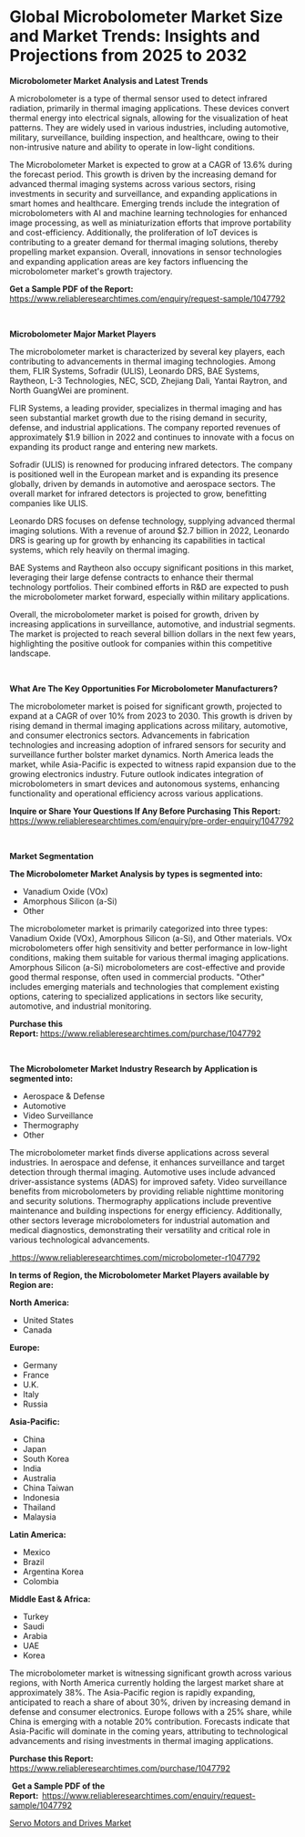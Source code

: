 <p><h1>Global Microbolometer Market Size and Market Trends: Insights and Projections from 2025 to 2032</h1></p><p><strong>Microbolometer Market Analysis and Latest Trends</strong></p>
<p><p>A microbolometer is a type of thermal sensor used to detect infrared radiation, primarily in thermal imaging applications. These devices convert thermal energy into electrical signals, allowing for the visualization of heat patterns. They are widely used in various industries, including automotive, military, surveillance, building inspection, and healthcare, owing to their non-intrusive nature and ability to operate in low-light conditions.</p><p>The Microbolometer Market is expected to grow at a CAGR of 13.6% during the forecast period. This growth is driven by the increasing demand for advanced thermal imaging systems across various sectors, rising investments in security and surveillance, and expanding applications in smart homes and healthcare. Emerging trends include the integration of microbolometers with AI and machine learning technologies for enhanced image processing, as well as miniaturization efforts that improve portability and cost-efficiency. Additionally, the proliferation of IoT devices is contributing to a greater demand for thermal imaging solutions, thereby propelling market expansion. Overall, innovations in sensor technologies and expanding application areas are key factors influencing the microbolometer market's growth trajectory.</p></p>
<p><strong>Get a Sample PDF of the Report:&nbsp;</strong> <a href="https://www.reliableresearchtimes.com/enquiry/request-sample/1047792?utm_campaign=2181&utm_medium=2&utm_source=Github&utm_content=ia&utm_term=23022025&utm_id=microbolometer">https://www.reliableresearchtimes.com/enquiry/request-sample/1047792</a></p>
<p>&nbsp;</p>
<p><strong>Microbolometer Major Market Players</strong></p>
<p><p>The microbolometer market is characterized by several key players, each contributing to advancements in thermal imaging technologies. Among them, FLIR Systems, Sofradir (ULIS), Leonardo DRS, BAE Systems, Raytheon, L-3 Technologies, NEC, SCD, Zhejiang Dali, Yantai Raytron, and North GuangWei are prominent.</p><p>FLIR Systems, a leading provider, specializes in thermal imaging and has seen substantial market growth due to the rising demand in security, defense, and industrial applications. The company reported revenues of approximately $1.9 billion in 2022 and continues to innovate with a focus on expanding its product range and entering new markets.</p><p>Sofradir (ULIS) is renowned for producing infrared detectors. The company is positioned well in the European market and is expanding its presence globally, driven by demands in automotive and aerospace sectors. The overall market for infrared detectors is projected to grow, benefitting companies like ULIS.</p><p>Leonardo DRS focuses on defense technology, supplying advanced thermal imaging solutions. With a revenue of around $2.7 billion in 2022, Leonardo DRS is gearing up for growth by enhancing its capabilities in tactical systems, which rely heavily on thermal imaging.</p><p>BAE Systems and Raytheon also occupy significant positions in this market, leveraging their large defense contracts to enhance their thermal technology portfolios. Their combined efforts in R&D are expected to push the microbolometer market forward, especially within military applications.</p><p>Overall, the microbolometer market is poised for growth, driven by increasing applications in surveillance, automotive, and industrial segments. The market is projected to reach several billion dollars in the next few years, highlighting the positive outlook for companies within this competitive landscape.</p></p>
<p>&nbsp;</p>
<p><strong>What Are The Key Opportunities For Microbolometer Manufacturers?</strong></p>
<p><p>The microbolometer market is poised for significant growth, projected to expand at a CAGR of over 10% from 2023 to 2030. This growth is driven by rising demand in thermal imaging applications across military, automotive, and consumer electronics sectors. Advancements in fabrication technologies and increasing adoption of infrared sensors for security and surveillance further bolster market dynamics. North America leads the market, while Asia-Pacific is expected to witness rapid expansion due to the growing electronics industry. Future outlook indicates integration of microbolometers in smart devices and autonomous systems, enhancing functionality and operational efficiency across various applications.</p></p>
<p><strong>Inquire or Share Your Questions If Any Before Purchasing This Report:</strong> <a href="https://www.reliableresearchtimes.com/enquiry/pre-order-enquiry/1047792?utm_campaign=2181&utm_medium=2&utm_source=Github&utm_content=ia&utm_term=23022025&utm_id=microbolometer">https://www.reliableresearchtimes.com/enquiry/pre-order-enquiry/1047792</a></p>
<p>&nbsp;</p>
<p><strong>Market Segmentation</strong></p>
<p><strong>The Microbolometer Market Analysis by types is segmented into:</strong></p>
<p><ul><li>Vanadium Oxide (VOx)</li><li>Amorphous Silicon (a-Si)</li><li>Other</li></ul></p>
<p><p>The microbolometer market is primarily categorized into three types: Vanadium Oxide (VOx), Amorphous Silicon (a-Si), and Other materials. VOx microbolometers offer high sensitivity and better performance in low-light conditions, making them suitable for various thermal imaging applications. Amorphous Silicon (a-Si) microbolometers are cost-effective and provide good thermal response, often used in commercial products. "Other" includes emerging materials and technologies that complement existing options, catering to specialized applications in sectors like security, automotive, and industrial monitoring.</p></p>
<p><strong>Purchase this Report:&nbsp;</strong><a href="https://www.reliableresearchtimes.com/purchase/1047792?utm_campaign=2181&utm_medium=2&utm_source=Github&utm_content=ia&utm_term=23022025&utm_id=microbolometer">https://www.reliableresearchtimes.com/purchase/1047792</a></p>
<p>&nbsp;</p>
<p><strong>The Microbolometer Market Industry Research by Application is segmented into:</strong></p>
<p><ul><li>Aerospace & Defense</li><li>Automotive</li><li>Video Surveillance</li><li>Thermography</li><li>Other</li></ul></p>
<p><p>The microbolometer market finds diverse applications across several industries. In aerospace and defense, it enhances surveillance and target detection through thermal imaging. Automotive uses include advanced driver-assistance systems (ADAS) for improved safety. Video surveillance benefits from microbolometers by providing reliable nighttime monitoring and security solutions. Thermography applications include preventive maintenance and building inspections for energy efficiency. Additionally, other sectors leverage microbolometers for industrial automation and medical diagnostics, demonstrating their versatility and critical role in various technological advancements.</p></p>
<p><a href="https://www.reliableresearchtimes.com/microbolometer-r1047792?utm_campaign=2181&utm_medium=2&utm_source=Github&utm_content=ia&utm_term=23022025&utm_id=microbolometer">&nbsp;https://www.reliableresearchtimes.com/microbolometer-r1047792</a></p>
<p><strong>In terms of Region, the Microbolometer Market Players available by Region are:</strong></p>
<p>
    <p> <strong> North America: </strong>
        <ul>
            <li>United States</li>
            <li>Canada</li>
        </ul>
        </p> 
    <p> <strong> Europe: </strong>
        <ul>
            <li>Germany</li>
            <li>France</li>
            <li>U.K.</li>
            <li>Italy</li>
            <li>Russia</li>
        </ul>
        </p> 
    <p> <strong> Asia-Pacific: </strong>
        <ul>
            <li>China</li>
            <li>Japan</li>
            <li>South Korea</li>
            <li>India</li>
            <li>Australia</li>
            <li>China Taiwan</li>
            <li>Indonesia</li>
            <li>Thailand</li>
            <li>Malaysia</li>
        </ul>
        </p> 
    <p> <strong> Latin America: </strong>
        <ul>
            <li>Mexico</li>
            <li>Brazil</li>
            <li>Argentina Korea</li>
            <li>Colombia</li>
        </ul>
        </p> 
    <p> <strong> Middle East & Africa: </strong>
        <ul>
            <li>Turkey</li>
            <li>Saudi</li>
            <li>Arabia</li>
            <li>UAE</li>
            <li>Korea</li>
        </ul>
    </p>
    </p>
<p><p>The microbolometer market is witnessing significant growth across various regions, with North America currently holding the largest market share at approximately 38%. The Asia-Pacific region is rapidly expanding, anticipated to reach a share of about 30%, driven by increasing demand in defense and consumer electronics. Europe follows with a 25% share, while China is emerging with a notable 20% contribution. Forecasts indicate that Asia-Pacific will dominate in the coming years, attributing to technological advancements and rising investments in thermal imaging applications.</p></p>
<p><strong>Purchase this Report: </strong><a href="https://www.reliableresearchtimes.com/purchase/1047792?utm_campaign=2181&utm_medium=2&utm_source=Github&utm_content=ia&utm_term=23022025&utm_id=microbolometer">https://www.reliableresearchtimes.com/purchase/1047792</a></p>
<p>&nbsp;<strong>Get a Sample PDF of the Report:&nbsp;&nbsp;</strong><a href="https://www.reliableresearchtimes.com/enquiry/request-sample/1047792?utm_campaign=2181&utm_medium=2&utm_source=Github&utm_content=ia&utm_term=23022025&utm_id=microbolometer">https://www.reliableresearchtimes.com/enquiry/request-sample/1047792</a></p>
<p><strong></strong></p>
<p><p><a href="https://github.com/HobertDavis43/Market-Research-Report-List-1/blob/main/servo-motors-and-drives-market.md?utm_campaign=2181&utm_medium=2&utm_source=Github&utm_content=ia&utm_term=23022025&utm_id=microbolometer">Servo Motors and Drives Market</a></p></p>